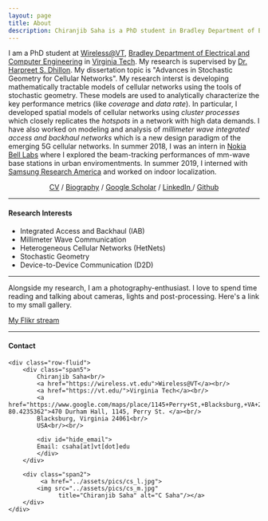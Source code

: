 ```yaml
---
layout: page
title: About
description: Chiranjib Saha is a PhD student in Bradley Department of Electrical and Computer Engineering, Virginia Tech.
---
```


I am a PhD student at [Wireless@VT](https://wireless.vt.edu/),  [Bradley Department of Electrical and Computer Engineering](https://www.ece.vt.edu/) in [Virginia Tech](https://vt.edu/). My research is supervised by [Dr. Harpreet S. Dhillon](http://www.dhillon.ece.vt.edu/). My dissertation topic is "Advances in Stochastic Geometry for Cellular Networks". My research interst is developing mathematically tractable models of cellular networks using the tools of stochastic geometry. These models are used to analytically characterize the key performance metrics (like *coverage* and *data rate*). In particular, I developed spatial models of cellular networks using *cluster processes* which closely replicates the *hotspots* in a network with high data demands. I have also worked on modeling and analysis of *millimeter wave integrated access and backhaul networks* which is a new design paradigm of the emerging 5G cellular networks. 
 In summer 2018, I was an intern in [Nokia Bell Labs](https://www.bell-labs.com/) where I  explored the beam-tracking performances of mm-wave base stations in urban enviromentments.  In summer 2019, I interned with [Samsung Research America](https://www.sra.samsung.com/) and worked on indoor localization. 


<p align="center">
                <a href="{{ BASE_PATH }}/assets/resume_chiranjib.pdf">CV</a> /
                <a href="{{ BASE_PATH }}/assets/chiranjib-bio.txt">Biography</a> /
                <a href="https://scholar.google.com/citations?hl=en&user=WDy6l08AAAAJ&view_op=list_works&sortby=pubdate">Google Scholar</a>  /
                <a href="https://www.linkedin.com/in/chiranjib-saha-486151a1/"> LinkedIn </a>  /
                 <a href="https://github.com/stochastic-geometry/"> Github </a>
</p>

----
#### Research Interests

- Integrated Access and Backhaul (IAB)
- Millimeter Wave Communication
- Heterogeneous Cellular Networks (HetNets)
- Stochastic Geometry
- Device-to-Device Communication (D2D)


----

Alongside my research, I am a photography-enthusiast. I love to spend time reading and talking about cameras, lights and post-processing. Here's a link to my small gallery.

<a href="https://www.flickr.com/photos/chiranjibsaha/">
 My Flikr stream 
</a>



---
<div class="container">
<h4><a name="contact"></a>Contact</h4>

    <div class="row-fluid">
        <div class="span5">
            Chiranjib Saha<br/>
            <a href="https://wireless.vt.edu">Wireless@VT</a><br/>
            <a href="https://vt.edu/">Virginia Tech</a><br/>
            <a href="https://www.google.com/maps/place/1145+Perry+St,+Blacksburg,+VA+24061/@37.2316194,-80.4257249,17z/data=!3m1!4b1!4m5!3m4!1s0x884d956d0f497e65:0x9f267dc4b064badc!8m2!3d37.2316194!4d-80.4235362">470 Durham Hall, 1145, Perry St. </a><br/>
            Blacksburg, Virginia 24061<br/>
            USA<br/><br/>

            <div id="hide_email">
            Email: csaha[at]vt[dot]edu
            </div>
        </div>

        <div class="span2">
             <a href="../assets/pics/cs_l.jpg">
            <img src="../assets/pics/cs_m.jpg"
                  title="Chiranjib Saha" alt="C Saha"/></a> 
        </div>
    </div>

